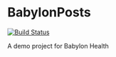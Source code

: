 # BabylonPosts

[![Build Status](https://app.bitrise.io/app/1fec8bedb1c2fb24/status.svg?token=nIZVhuKRoCi3fMTDXc1rfg)](https://app.bitrise.io/app/1fec8bedb1c2fb24)

A demo project for Babylon Health

